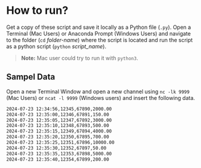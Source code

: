 # How to run?
Get a copy of these script and save it locally as a Python file (`.py`). Open a Terminal (Mac Users) or Anaconda Prompt (Windows Users) and navigate to the folder (`cd` *folder-name*) where the script is located and run the script as a python script (`python` *script_name*). 
> **Note:** Mac user could try to run it with `python3`.


## Sampel Data
Open a new Terminal Window and open a new channel using `nc -lk 9999` (Mac Users) or `ncat -l 9999` (Windows users) and insert the following data. 

```bash
2024-07-23 12:34:56,12345,67890,2000.00
2024-07-23 12:35:00,12346,67891,150.00
2024-07-23 12:35:05,12347,67892,3000.00
2024-07-23 12:35:10,12348,67893,500.00
2024-07-23 12:35:15,12349,67894,4000.00
2024-07-23 12:35:20,12350,67895,700.00
2024-07-23 12:35:25,12351,67896,10000.00
2024-07-23 12:35:30,12352,67897,50.00
2024-07-23 12:35:35,12353,67898,5000.00
2024-07-23 12:35:40,12354,67899,200.00
```
